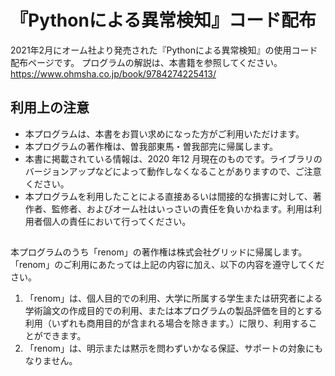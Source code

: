 # 『Pythonによる異常検知』コード配布
2021年2月にオーム社より発売された『Pythonによる異常検知』の使用コード配布ページです。
プログラムの解説は、本書籍を参照してください。
https://www.ohmsha.co.jp/book/9784274225413/
## 利用上の注意
- 本プログラムは、本書をお買い求めになった方がご利用いただけます。
- 本プログラムの著作権は、曽我部東馬・曽我部完に帰属します。
- 本書に掲載されている情報は、2020 年12 月現在のものです。ライブラリのバージョンアップなどによって動作しなくなることがありますので、ご注意ください。
- 本プログラムを利用したことによる直接あるいは間接的な損害に対して、著作者、監修者、およびオーム社はいっさいの責任を負いかねます。利用は利用者個人の責任において行ってください。
##
本プログラムのうち「renom」の著作権は株式会社グリッドに帰属します。「renom」のご利用にあたっては上記の内容に加え、以下の内容を遵守してください。
1) 「renom」は、個人目的での利用、大学に所属する学生または研究者による学術論文の作成目的での利用、または本プログラムの製品評価を目的とする利用（いずれも商用目的が含まれる場合を除きます。）に限り、利用することができます。
2) 「renom」は、明示または黙示を問わずいかなる保証、サポートの対象にもなりません。
##
